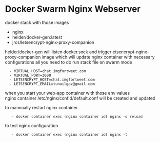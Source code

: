 # Docker Swarm Nginx Webserver
docker stack with those images
-   nginx
-   helder/docker-gen:latest
-   jrcs/letsencrypt-nginx-proxy-companion

helder/docker-gen will listen docker.sock and trigger etsencrypt-nginx-proxy-companion image which will update nginx container with necessary configurations
all you need to do run stack file on swarm mode

      - VIRTUAL_HOST=chat.imgfortweet.com
      - VIRTUAL_PORT=3000
      - LETSENCRYPT_HOST=chat.imgfortweet.com
      - LETSENCRYPT_EMAIL=tunailgaz@gmail.com 

when you start your web-app container with those env values       
nginx container /etc/nginx/conf.d/default.conf will be created and updated

to mannually restart nginx container

       - docker container exec (nginx container id) nginx -s reload  
       
to test nginx configuration 
       
       - docker container exec (nginx container id) nginx -t  
